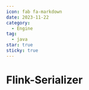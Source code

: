 ```yaml
---
icon: fab fa-markdown
date: 2023-11-22
category:
  - Engine
tag:
  - java
star: true
sticky: true
---
```


# Flink-Serializer